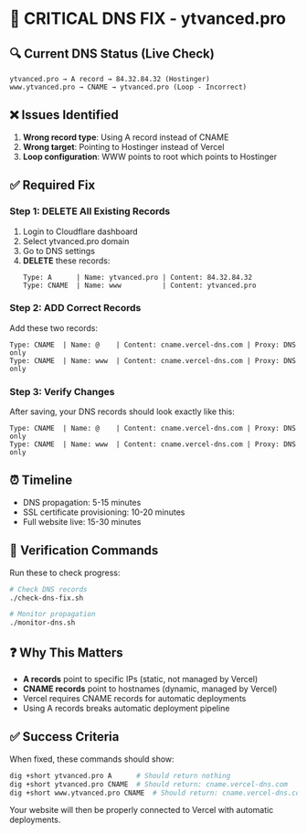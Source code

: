 # 🚨 CRITICAL DNS FIX - ytvanced.pro

## 🔍 Current DNS Status (Live Check)
```
ytvanced.pro → A record → 84.32.84.32 (Hostinger)
www.ytvanced.pro → CNAME → ytvanced.pro (Loop - Incorrect)
```

## ❌ Issues Identified
1. **Wrong record type**: Using A record instead of CNAME
2. **Wrong target**: Pointing to Hostinger instead of Vercel
3. **Loop configuration**: WWW points to root which points to Hostinger

## ✅ Required Fix

### Step 1: DELETE All Existing Records
1. Login to Cloudflare dashboard
2. Select ytvanced.pro domain
3. Go to DNS settings
4. **DELETE** these records:
   ```
   Type: A      | Name: ytvanced.pro | Content: 84.32.84.32
   Type: CNAME  | Name: www          | Content: ytvanced.pro
   ```

### Step 2: ADD Correct Records
Add these two records:
```
Type: CNAME  | Name: @    | Content: cname.vercel-dns.com | Proxy: DNS only
Type: CNAME  | Name: www  | Content: cname.vercel-dns.com | Proxy: DNS only
```

### Step 3: Verify Changes
After saving, your DNS records should look exactly like this:
```
Type: CNAME  | Name: @    | Content: cname.vercel-dns.com | Proxy: DNS only
Type: CNAME  | Name: www  | Content: cname.vercel-dns.com | Proxy: DNS only
```

## ⏰ Timeline
- DNS propagation: 5-15 minutes
- SSL certificate provisioning: 10-20 minutes
- Full website live: 15-30 minutes

## 🔧 Verification Commands
Run these to check progress:
```bash
# Check DNS records
./check-dns-fix.sh

# Monitor propagation
./monitor-dns.sh
```

## ❓ Why This Matters
- **A records** point to specific IPs (static, not managed by Vercel)
- **CNAME records** point to hostnames (dynamic, managed by Vercel)
- Vercel requires CNAME records for automatic deployments
- Using A records breaks automatic deployment pipeline

## ✅ Success Criteria
When fixed, these commands should show:
```bash
dig +short ytvanced.pro A      # Should return nothing
dig +short ytvanced.pro CNAME  # Should return: cname.vercel-dns.com
dig +short www.ytvanced.pro CNAME  # Should return: cname.vercel-dns.com
```

Your website will then be properly connected to Vercel with automatic deployments.